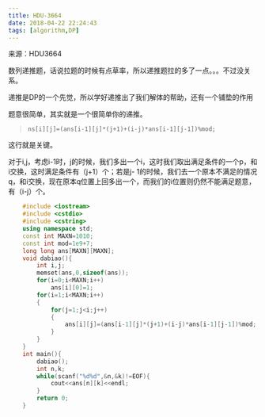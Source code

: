 ```yaml
---
title: HDU-3664
date: 2018-04-22 22:24:43
tags: [algorithm,DP]
---
```

来源：HDU3664

数列递推题，话说拉题的时候有点草率，所以递推题拉的多了一点。。。不过没关系。

递推是DP的一个先觉，所以学好递推出了我们解体的帮助，还有一个铺垫的作用

题意很简单，其实就是一个很简单你的递推。

    
    
> `ns[i][j]=(ans[i-1][j]*(j+1)+(i-j)*ans[i-1][j-1])%mod;`

这行就是关键。

对于i,j，考虑i-1时，j的时候，我们多出一个i，这时我们取出满足条件的一个p，和i交换，这时满足条件有（j+1）个；若是j-
1的时候，我们去一个原本不满足的情况q，和i交换，现在原本q位置上回多出一个，而我们的i位置则仍然不能满足题意，有（i-j）个。

```cpp    
    #include <iostream>
    #include <cstdio>
    #include <cstring>
    using namespace std;
    const int MAXN=1010;
    const int mod=1e9+7;
    long long ans[MAXN][MAXN];
    void dabiao(){
        int i,j;
        memset(ans,0,sizeof(ans));
        for(i=0;i<MAXN;i++)
            ans[i][0]=1;
        for(i=1;i<MAXN;i++)
        {
            for(j=1;j<i;j++)
            {
                ans[i][j]=(ans[i-1][j]*(j+1)+(i-j)*ans[i-1][j-1])%mod;
            }
        }
    }
    int main(){
    	dabiao();
    	int n,k;
    	while(scanf("%d%d",&n,&k)!=EOF){
            cout<<ans[n][k]<<endl;
    	}
    	return 0;
    }
```